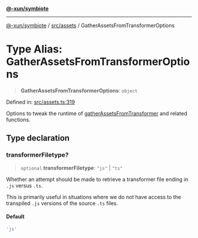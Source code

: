 [**@-xun/symbiote**](../../../README.md)

***

[@-xun/symbiote](../../../README.md) / [src/assets](../README.md) / GatherAssetsFromTransformerOptions

# Type Alias: GatherAssetsFromTransformerOptions

> **GatherAssetsFromTransformerOptions**: `object`

Defined in: [src/assets.ts:319](https://github.com/Xunnamius/symbiote/blob/0240ff85261f41befe2983f7e894edff74495bad/src/assets.ts#L319)

Options to tweak the runtime of [gatherAssetsFromTransformer](../functions/gatherAssetsFromTransformer.md) and
related functions.

## Type declaration

### transformerFiletype?

> `optional` **transformerFiletype**: `"js"` \| `"ts"`

Whether an attempt should be made to retrieve a transformer file ending in
`.js` versus `.ts`.

This is primarily useful in situations where we do not have access to the
transpiled `.js` versions of the source `.ts` files.

#### Default

```ts
'js'
```
